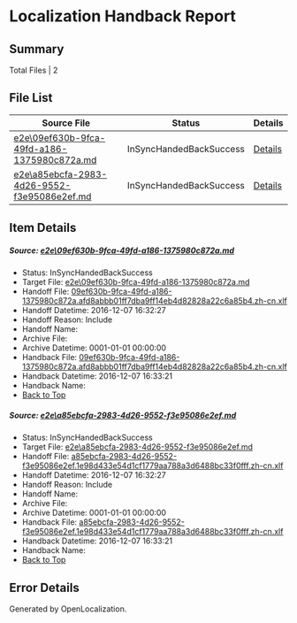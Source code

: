 # <a name='report-top'></a> Localization Handback Report

## Summary
 Total Files | 2

## File List
 Source File | Status | Details 
 ----------- | ------ | ------- 
 [e2e\09ef630b-9fca-49fd-a186-1375980c872a.md](https://github.com/OpenLocalizationTestOrg/ol-test0/blob/3e396c68607956b28e84425c72b417f996c736c9/e2e/09ef630b-9fca-49fd-a186-1375980c872a.md) | InSyncHandedBackSuccess | [Details](#828402a20991beebb806d8baf8ec1dd7413a67791)
 [e2e\a85ebcfa-2983-4d26-9552-f3e95086e2ef.md](https://github.com/OpenLocalizationTestOrg/ol-test0/blob/3e396c68607956b28e84425c72b417f996c736c9/e2e/a85ebcfa-2983-4d26-9552-f3e95086e2ef.md) | InSyncHandedBackSuccess | [Details](#c070f1250f6c8e5db2e40ab25d49114d56d0b3a32)

## Item Details
##### <a name='828402a20991beebb806d8baf8ec1dd7413a67791'></a> Source: [e2e\09ef630b-9fca-49fd-a186-1375980c872a.md](https://github.com/OpenLocalizationTestOrg/ol-test0/blob/3e396c68607956b28e84425c72b417f996c736c9/e2e/09ef630b-9fca-49fd-a186-1375980c872a.md)
* Status: InSyncHandedBackSuccess
* Target File: [e2e\09ef630b-9fca-49fd-a186-1375980c872a.md](https://github.com/OpenLocalizationTestOrg/ol-test0-zhcn/blob/7daf74d620aba93c29a66a322f0229026b4a5dc1/e2e/09ef630b-9fca-49fd-a186-1375980c872a.md)
* Handoff File: [09ef630b-9fca-49fd-a186-1375980c872a.afd8abbb01ff7dba9ff14eb4d82828a22c6a85b4.zh-cn.xlf](https://github.com/OpenLocalizationTestOrg/ol-test0-handoff/blob/1a82c30c845df2ffc7ef3e65d55f04a5fa6d7d6b/ol-handoff/OpenLocalizationTestOrg/ol-test0-zhcn/qimu/ht/09ef630b-9fca-49fd-a186-1375980c872a.afd8abbb01ff7dba9ff14eb4d82828a22c6a85b4.zh-cn.xlf)
* Handoff Datetime: 2016-12-07 16:32:27
* Handoff Reason: Include
* Handoff Name: 
* Archive File: 
* Archive Datetime: 0001-01-01 00:00:00
* Handback File: [09ef630b-9fca-49fd-a186-1375980c872a.afd8abbb01ff7dba9ff14eb4d82828a22c6a85b4.zh-cn.xlf](https://github.com/OpenLocalizationTestOrg/ol-test0-handback/blob/f7d89f52c390e6ab32203d1ba0e3d2f7b70dc8a6/ol-handback/OpenLocalizationTestOrg/ol-test0-zhcn/qimu/ht/09ef630b-9fca-49fd-a186-1375980c872a.afd8abbb01ff7dba9ff14eb4d82828a22c6a85b4.zh-cn.xlf)
* Handback Datetime: 2016-12-07 16:33:21
* Handback Name: 
* [Back to Top](#report-top)

##### <a name='c070f1250f6c8e5db2e40ab25d49114d56d0b3a32'></a> Source: [e2e\a85ebcfa-2983-4d26-9552-f3e95086e2ef.md](https://github.com/OpenLocalizationTestOrg/ol-test0/blob/3e396c68607956b28e84425c72b417f996c736c9/e2e/a85ebcfa-2983-4d26-9552-f3e95086e2ef.md)
* Status: InSyncHandedBackSuccess
* Target File: [e2e\a85ebcfa-2983-4d26-9552-f3e95086e2ef.md](https://github.com/OpenLocalizationTestOrg/ol-test0-zhcn/blob/7daf74d620aba93c29a66a322f0229026b4a5dc1/e2e/a85ebcfa-2983-4d26-9552-f3e95086e2ef.md)
* Handoff File: [a85ebcfa-2983-4d26-9552-f3e95086e2ef.1e98d433e54d1cf1779aa788a3d6488bc33f0fff.zh-cn.xlf](https://github.com/OpenLocalizationTestOrg/ol-test0-handoff/blob/1a82c30c845df2ffc7ef3e65d55f04a5fa6d7d6b/ol-handoff/OpenLocalizationTestOrg/ol-test0-zhcn/qimu/ht/a85ebcfa-2983-4d26-9552-f3e95086e2ef.1e98d433e54d1cf1779aa788a3d6488bc33f0fff.zh-cn.xlf)
* Handoff Datetime: 2016-12-07 16:32:27
* Handoff Reason: Include
* Handoff Name: 
* Archive File: 
* Archive Datetime: 0001-01-01 00:00:00
* Handback File: [a85ebcfa-2983-4d26-9552-f3e95086e2ef.1e98d433e54d1cf1779aa788a3d6488bc33f0fff.zh-cn.xlf](https://github.com/OpenLocalizationTestOrg/ol-test0-handback/blob/f7d89f52c390e6ab32203d1ba0e3d2f7b70dc8a6/ol-handback/OpenLocalizationTestOrg/ol-test0-zhcn/qimu/ht/a85ebcfa-2983-4d26-9552-f3e95086e2ef.1e98d433e54d1cf1779aa788a3d6488bc33f0fff.zh-cn.xlf)
* Handback Datetime: 2016-12-07 16:33:21
* Handback Name: 
* [Back to Top](#report-top)


## Error Details

Generated by OpenLocalization.
